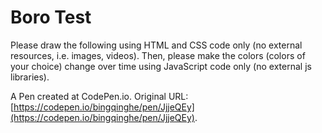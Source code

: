 # Boro Test
Please draw the following using HTML and CSS code only (no external resources, i.e. images, videos). Then, please make the colors (colors of your choice) change over time using JavaScript code only (no external js libraries).
 
A Pen created at CodePen.io. Original URL: [https://codepen.io/bingqinghe/pen/JjjeQEy](https://codepen.io/bingqinghe/pen/JjjeQEy).

 

